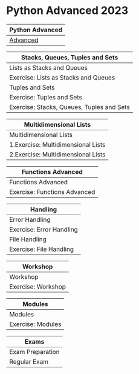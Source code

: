 # Python Advanced 2023

| Python Advanced |
| --------------- |
| <a href="Advanced">Advanced</a> |

| Stacks, Queues, Tuples and Sets |
| ------------------------------- |
| Lists as Stacks and Queues |
| Exercise: Lists as Stacks and Queues |
| Tuples and Sets |
| Exercise: Tuples and Sets |
| Exercise: Stacks, Queues, Tuples and Sets |

| Multidimensional Lists |
| ---------------------- |
| Multidimensional Lists |
| 1.Exercise: Multidimensional Lists |
| 2.Exercise: Multidimensional Lists |

| Functions Advanced |
| ------------------ |
| Functions Advanced |
| Exercise: Functions Advanced |

| Handling |
| -------- |
| Error Handling |
| Exercise: Error Handling |
| File Handling |
| Exercise: File Handling |

| Workshop |
| -------- |
| Workshop |
| Exercise: Workshop |

| Modules |
| ------- |
| Modules |
| Exercise: Modules |

| Exams |
| ----- |
| Exam Preparation |
| Regular Exam |
